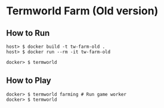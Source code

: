 # Termworld Farm (Old version)

## How to Run
```
host> $ docker build -t tw-farm-old .
host> $ docker run --rm -it tw-farm-old
```
```
docker> $ termworld
```

## How to Play
```
docker> $ termworld farming # Run game worker
docker> $ termworld
```
